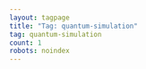```yaml
---
layout: tagpage
title: "Tag: quantum-simulation"
tag: quantum-simulation
count: 1
robots: noindex
---
```

